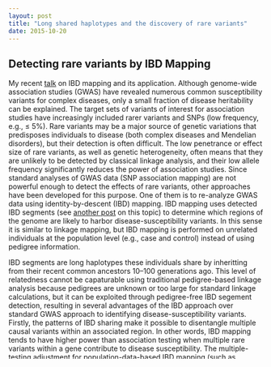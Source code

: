 ```yaml
---
layout: post
title: "Long shared haplotypes and the discovery of rare variants"
date: 2015-10-20
---
```


<h2>Detecting rare variants by IBD Mapping</h2>
My recent <a href="https://github.com/lybird300/lybird300.github.io/blob/master/YLin_Sep14_2016_IBDmappingTumorGenome.pdf">talk</a> on IBD mapping and its application.
Although genome-wide association studies (GWAS) have revealed numerous common susceptibility variants for complex diseases, only a small fraction of disease heritability can be explained. The target sets of variants of interest for association studies have increasingly included rarer variants and SNPs (low frequency, e.g., ≤ 5%). Rare variants may be a major source of genetic variations that predisposes individuals to disease (both complex diseases and Mendelian disorders), but their detection is often difficult. The low penetrance or effect size of rare variants, as well as genetic heterogeneity, often means that they are unlikely to be detected by classical linkage analysis, and their low allele frequency significantly reduces the power of association studies. Since standard analyses of GWAS data (SNP association mapping) are not powerful enough to detect the effects of rare variants, other approaches have been developed for this purpose. One of them is to re-analyze GWAS data using identity-by-descent (IBD) mapping. IBD mapping uses detected IBD segments (see <a href="http://lybird300.github.io/2015/08/31/IBD-segment-detection.html">another post</a> on this topic) to determine which regions of the genome are likely to harbor disease-susceptibility variants. In this sense it is similar to linkage mapping, but IBD mapping is performed on unrelated individuals at the population level (e.g., case and control) instead of using pedigree information.

IBD segments are long haplotypes these individuals share by inheritting from their recent common ancestors 10–100 generations ago. This level of relatedness cannot be capaturable using traditional pedigree-based linkage analysis because pedigrees are unknown or too large for standard linkage calculations, but it can be exploited through pedigree-free IBD segement detection, resulting in several advantages of the IBD approach over standard GWAS approach to identifying disease-susceptibility variants. Firstly, the patterns of IBD sharing make it possible to disentangle multiple causal variants within an associated region. In other words, IBD mapping tends to have higher power than association testing when multiple rare variants within a gene contribute to disease susceptibility. The multiple-testing adjustment for population-data-based IBD mapping (such as proposed by Browning and Thompson, 2012 or Gusev et al., 2011) is less than for genome-wide single-marker association testing (such as the Bonferroni correction) but more than for family-based linkage analysis. The actual adjustment depends on the resolution of IBD detection. Moreover, the IBD approach delineates more precisely the region (i.e., narrows down to a part of the genome) that contains disease-causing loci and therefore should be further sequenced. It also indicates exactly which individuals are carriers, and this is helpful in determining which individuals to sequence. IBD can also be used to determine haplotype phase and to detect sequencing errors that might otherwise lead to false-positive results.

Since all variants are expected to have a single origin, and the specific chromosome that the variant arose upon is uniquely identifiable by patterns of marker variants nearby the site of origin, it follows that rare SNPs should be covered by rare haplotypes of the common SNPs. In the absence of selective pressures, rare SNPs arealmost always of recent origin, it follows that the marker haplotype marking the new variant may still be unaffected by recombination occurring after the origin of the rare variant and thus still be recognizable. HapMap Phase 3 identified that lower frequency variants are indeed, on average, display a greater extent of haplotype sharing than more common variants. 

If two individuals have a common ancestor more than ten generations ago, they tend to share very short tracts of genetic material, then the chance that they share a long haplotype will be very rare and the haplotype is very likely to be IBD. If case pairs can be detected with long shared haplotypes inherited from distant common ancestors, then rare variants influencing disease risk can be localized. Thus, IBD mapping helps reduce the massive multiple testing problem by prioritizing regions. IBD analysis limitations: it is only suited to discover rare variants if all variants act in the same direction in one gene. For example, the identified rare variants in BRCA1 and BRCA2 gene all increase risk of breast cancer, and the four rare variants identified in IFIH1 gene all protect against type I diabetes. If some rare variants increase risk while others in the same gene decrease risk then the signal in the region will be attenuated. In addition, IBD analysis is sensitive to genotyping error, resulting in reducing signal strength. The linkage signal detected depends on a lot of markers or long haplotypes, containing up to hundreds of SNPs, a single error occurring in reading a single marker significantly reduces the signal. 

The idea of using IBD haplotype sharing to detect signals of disease-causing variants in population samples is not new, but the greatly increased density of SNP markers now makes it possible to detect much smaller segments of IBD. Now we can determine pairwise IBD sharing in a large sample over the whole genome to a resolution of approximately 2 cM (length of IBD segments).

Mathematically IBD means that the probability of observing an allele in one individual is not independent from observing an allele in another individual. It is this property that is exploited in linkage analysis. Pairwise relatedness is measured in probabilities of alleles from the two individuals being IBD. Two types of statistics have been proposed for IBD mapping. The first type use IBD detected between pairs of individuals (Purcell et al. 2007): the rate of IBD in case/case pairs is compared to the rate of IBD in either control/control pairs or non-case/case pairs (control/control and control/case pairs). The second type of statistics cluster haplotypes into IBD classes at a locus: all haplotypes within a class are IBD with each other at the locus; clusters are tested for association with case-control status. An individual person is usually a member of two IBD classes at a locus because he/she has a pair of chromosomes, although the two classes will be the same if the individual is homozygous by descent. 

Most of current molecular genotyping techniques cannot tell which one of the two parental chromosomes (maternal and paternal) an allele inherits from, although this distinction is often important for understanding disease causality. Instead, they mix DNA pieces from two chromosomes and only provide genotypes of diploid (mixture of haplotypes) in no order. For example, if you are <b>A</b>A <b>G</b>G <b>A</b>A <b>C</b>C you will match me when I am <b>A</b>G <b>A</b>G <b>A</b>G <b>C</b>T, but there is no guarantee that A G A C came from the same chromosome (e.g., it could be A--G on one chromosome and A--C on the other). Such results lead to haplotypic ambiguity/uncertainty when ≥2 makers/loci are heterozygous and their genetic phase is unknown.Some molecular techniques can directly measure haplotypes, but expensive (money, labor, time ….), especially for genome-wide study. Thus, currently researchers heavily rely on imputation, which requires pre-phasing or pre-haplotyping.    

Several methods to detect IBD segments have been published: these include PLINK, GERMLINE, BEAGLE IBD and BEAGLE fastIBD. The models employed by PLINK and GERMLINE assume SNPs are in linkage equilibrium, so "pruning" of SNPs is required to avoid false positives due to under-estimates of population haplotype frequencies. However pruning of SNPs in incomplete linkage disequilibrium (LD) discards potentially useful information and reduces power. BEAGLE IBD and fastIBD implement a variable length Hidden Markov Model to account for LD and model haplotype frequencies more accurately. BEAGLE fastIBD runs considerably faster than BEAGLE IBD (of the order of 1000 times faster with large GWAS datasets). This is mainly because 1) it does not formally model IBD status (‘IBD’/’not IBD’) between pairs of individuals using a Hidden Markov Model as in BEAGLE IBD; 2) it stores haplotype frequencies in a data dictionary (as in GERMLINE) which means computational time scales with sample size n like nlog n instead of n^2.

<h2>Detecting rare variants by imputation</h2>

One of the crucial questions has to do with the necessary size of the reference panel needed in order to get good imputation quality. The required reference panel size increases as the frequency of the SNPs (or haplotypes in the above discussions) that are being imputed decreases. An analysis by Liu et al. considered imputation of both common and rare SNPs that were genotyped in about 2,000 subjects. They found that with this many individual samples (and withholding genotyped data so that “dosage R2,” i.e., R2 between imputed dosage variable and true genotype could be directly examined), a reference panel of ~2,000 samples could impute with R2  0.8 SNPs with minor allele frequency in the range from 1 % to 3 %. 

Note that alleles with frequency 1 % would be seen an expected 40 times in a reference panel of 2,000 individuals. This is roughly the same number of minor alleles that would be expected to be seen in a reference panel of 40–100 samples (e.g., approximately HapMap sized) for SNPs in frequency range 0.2 to 0.5, and indeed SNPs in this frequency range are generally highly imputable with HapMap data [25]. Naively scaling this to rarer SNPs implies that reference panels of size at least 20,000 samples are required to impute SNPs with minor allele frequencies at 1/10 of 1 % with this same level of imputation accuracy.

In this naive scaling, however, the issue of haplotype uncertainty as embodied in the R2 h calculation has been neglected. Without recombination there is a limit on the total number of haplotypes (and hence also a limit on the number of rare haplotypes), so if many rare haplotypes are to be defined by common SNPs, then recombination must be present. If a rare SNP falls on one or more rare haplotypes of common SNPs, it may not be well imputed by the common SNPs since imputation accuracy declines with the amount of recombination.

Detecting shared haplotypes that are identical by descent (IBD) could facilitate discovery of these mutations. While common variants are mostly shared across ethnic groups, rare variants are more likely to be recent in history and population-specific. Some are recent founder mutations, shared by a number of individuals whose relationship may not be socially known. Recent founder mutations playing a role in a disease should aggregate more in cases than in controls and the haplotypes in which they reside should have been affected by only a limited number of recombination events, unlike haplotypes in the general population. Making use of this distinction may aid the detection of recent haplotypes among cases and facilitate detection of founder mutations.

<h2>References</h2>
